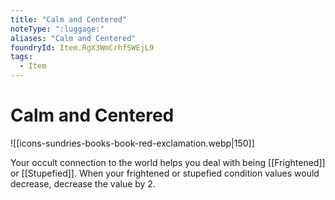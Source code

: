 ```yaml
---
title: "Calm and Centered"
noteType: ":luggage:"
aliases: "Calm and Centered"
foundryId: Item.RgX3WmCrhfSWEjL9
tags:
  - Item
---
```


# Calm and Centered
![[icons-sundries-books-book-red-exclamation.webp|150]]

Your occult connection to the world helps you deal with being [[Frightened]] or [[Stupefied]]. When your frightened or stupefied condition values would decrease, decrease the value by 2.
